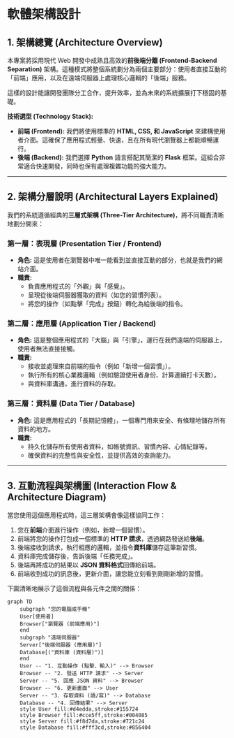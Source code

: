 # 軟體架構設計

## 1. 架構總覽 (Architecture Overview)

本專案將採用現代 Web 開發中成熟且高效的**前後端分離 (Frontend-Backend Separation)** 架構。這種模式將整個系統劃分為兩個主要部分：使用者直接互動的「前端」應用，以及在遠端伺服器上處理核心邏輯的「後端」服務。

這樣的設計能讓開發團隊分工合作，提升效率，並為未來的系統擴展打下穩固的基礎。

**技術選型 (Technology Stack):**
* **前端 (Frontend):** 我們將使用標準的 **HTML, CSS, 和 JavaScript** 來建構使用者介面。這確保了應用程式輕量、快速，且在所有現代瀏覽器上都能順暢運行。
* **後端 (Backend):** 我們選擇 **Python** 語言搭配其簡潔的 **Flask** 框架。這組合非常適合快速開發，同時也保有處理複雜功能的強大能力。

---

## 2. 架構分層說明 (Architectural Layers Explained)

我們的系統遵循經典的**三層式架構 (Three-Tier Architecture)**，將不同職責清晰地劃分開來：

### 第一層：表現層 (Presentation Tier / Frontend)
* **角色:** 這是使用者在瀏覽器中唯一能看到並直接互動的部分，也就是我們的網站介面。
* **職責:**
    * 負責應用程式的「外觀」與「感覺」。
    * 呈現從後端伺服器獲取的資料（如您的習慣列表）。
    * 將您的操作（如點擊「完成」按鈕）轉化為給後端的指令。

### 第二層：應用層 (Application Tier / Backend)
* **角色:** 這是整個應用程式的「大腦」與「引擎」，運行在我們遠端的伺服器上，使用者無法直接接觸。
* **職責:**
    * 接收並處理來自前端的指令（例如「新增一個習慣」）。
    * 執行所有的核心業務邏輯（例如驗證使用者身份、計算連續打卡天數）。
    * 與資料庫溝通，進行資料的存取。

### 第三層：資料層 (Data Tier / Database)
* **角色:** 這是應用程式的「長期記憶體」，一個專門用來安全、有條理地儲存所有資料的地方。
* **職責:**
    * 持久化儲存所有使用者資料，如帳號資訊、習慣內容、心情紀錄等。
    * 確保資料的完整性與安全性，並提供高效的查詢能力。

---

## 3. 互動流程與架構圖 (Interaction Flow & Architecture Diagram)

當您使用這個應用程式時，這三層架構會像這樣協同工作：

1.  您在**前端**介面進行操作（例如，新增一個習慣）。
2.  前端將您的操作打包成一個標準的 **HTTP 請求**，透過網路發送給**後端**。
3.  後端接收到請求，執行相應的邏輯，並指令**資料庫**儲存這筆新習慣。
4.  資料庫完成儲存後，告訴後端「任務完成」。
5.  後端再將成功的結果以 **JSON 資料格式**回傳給前端。
6.  前端收到成功的訊息後，更新介面，讓您能立刻看到剛剛新增的習慣。

下圖清晰地展示了這個流程與各元件之間的關係：

```mermaid
graph TD
    subgraph "您的電腦或手機"
    User[使用者]
    Browser["瀏覽器 (前端應用)"]
    end
    subgraph "遠端伺服器"
    Server["後端伺服器 (應用層)"]
    Database[("資料庫 (資料層)")]
    end
    User -- "1. 互動操作 (點擊、輸入)" --> Browser
    Browser -- "2. 發送 HTTP 請求" --> Server
    Server -- "5. 回應 JSON 資料" --> Browser
    Browser -- "6. 更新畫面" --> User
    Server -- "3. 存取資料 (讀/寫)" --> Database
    Database -- "4. 回傳結果" --> Server
    style User fill:#d4edda,stroke:#155724
    style Browser fill:#cce5ff,stroke:#004085
    style Server fill:#f8d7da,stroke:#721c24
    style Database fill:#fff3cd,stroke:#856404
